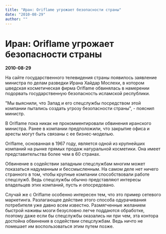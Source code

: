 ```yaml
---
title: "Иран: Oriflame угрожает безопасности страны"
date: "2010-08-29"
author: ""
---
```


# Иран: Oriflame угрожает безопасности страны

**2010-08-29** 

На сайте государственного телевидения страны появилось заявление министра по делам разведки Ирана Хайдар Мослехи, в котором шведская косметическая фирма Oriflame обвинялась в намерении подорвать государственную безопасность исламской республики.

"Мы выяснили, что Запад и его спецслужбы посредством этой компании пытались создать угрозу безопасности страны", - пояснил министр.

В Oriflame пока никак не прокомментировали обвинения иранского министра. Ранее в компании предположили, что закрытие офиса и аресты могут быть связаны с ее бизнес-моделью.

Oriflame, основанная в 1967 году, является одной из крупнейших компаний на рынке прямых продаж натуральной косметики. Она имеет представительства более чем в 60 странах.

Обвинение в содействии западным спецслужбам многим может показаться надуманным и бессмысленным. На самом деле нет ничего странного в том, чтобы крупные компании способствовали работе спецслужб. Ведь спецслужбы обычно представляют интересы владельцев этих компаний, пусть и опосредовано.

Случай же с Oriflame особенно интересен тем, что это пример сетевого маркетинга. Разлагающее действие этого способа одурачивания потребителя уже давно всем известно. Размягченные желанием быстрой наживы мозги безусловно легче поддаются обработке, поэтому даже если бы спецслужбы оказались ни при чем, эта контора достойна обвинения в содействии спецслужбам. Ведь ничто не помешает им воспользоваться этим путем позже.